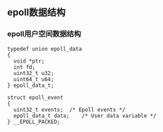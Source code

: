 
## epoll数据结构

### epoll用户空间数据结构

    typedef union epoll_data
    {
      void *ptr;
      int fd;
      uint32_t u32;
      uint64_t u64;
    } epoll_data_t;

    struct epoll_event
    {
      uint32_t events;	/* Epoll events */
      epoll_data_t data;	/* User data variable */
    } __EPOLL_PACKED;